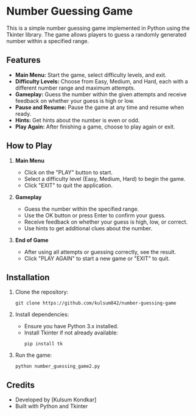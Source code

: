 # Number Guessing Game

This is a simple number guessing game implemented in Python using the Tkinter library. The game allows players to guess a randomly generated number within a specified range.

## Features

- **Main Menu:** Start the game, select difficulty levels, and exit.
- **Difficulty Levels:** Choose from Easy, Medium, and Hard, each with a different number range and maximum attempts.
- **Gameplay:** Guess the number within the given attempts and receive feedback on whether your guess is high or low.
- **Pause and Resume:** Pause the game at any time and resume when ready.
- **Hints:** Get hints about the number is even or odd.
- **Play Again:** After finishing a game, choose to play again or exit.

## How to Play

1. **Main Menu**
   - Click on the "PLAY" button to start.
   - Select a difficulty level (Easy, Medium, Hard) to begin the game.
   - Click "EXIT" to quit the application.

2. **Gameplay**
   - Guess the number within the specified range.
   - Use the OK button or press Enter to confirm your guess.
   - Receive feedback on whether your guess is high, low, or correct.
   - Use hints to get additional clues about the number.

3. **End of Game**
   - After using all attempts or guessing correctly, see the result.
   - Click "PLAY AGAIN" to start a new game or "EXIT" to quit.

## Installation

1. Clone the repository:
   ```
   git clone https://github.com/kulsum842/number-guessing-game
   ```

2. Install dependencies:
   - Ensure you have Python 3.x installed.
   - Install Tkinter if not already available:
     ```
     pip install tk
     ```

3. Run the game:
   ```
   python number_guessing_game2.py
   ```

## Credits

- Developed by [Kulsum Kondkar]
- Built with Python and Tkinter

